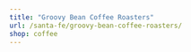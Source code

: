 ```yaml
---
title: "Groovy Bean Coffee Roasters"
url: /santa-fe/groovy-bean-coffee-roasters/
shop: coffee
---
```

